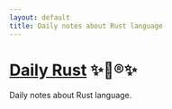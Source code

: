```yaml
---
layout: default
title: Daily notes about Rust language
---
```


# [Daily Rust](http://daily-rust.github.io) :sparkles::sunrise::registered::sparkles: 

Daily notes about Rust language.

